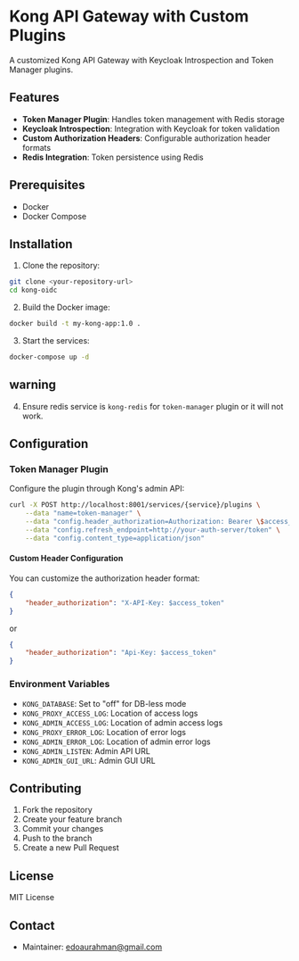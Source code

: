 # Kong API Gateway with Custom Plugins

A customized Kong API Gateway with Keycloak Introspection and Token Manager plugins.

## Features

- **Token Manager Plugin**: Handles token management with Redis storage
- **Keycloak Introspection**: Integration with Keycloak for token validation
- **Custom Authorization Headers**: Configurable authorization header formats
- **Redis Integration**: Token persistence using Redis

## Prerequisites

- Docker
- Docker Compose

## Installation

1. Clone the repository:
```bash
git clone <your-repository-url>
cd kong-oidc
```

2. Build the Docker image:
```bash
docker build -t my-kong-app:1.0 .
```

3. Start the services:
```bash
docker-compose up -d
```
## warning
4. Ensure redis service is `kong-redis` for `token-manager` plugin or it will not work.

## Configuration

### Token Manager Plugin

Configure the plugin through Kong's admin API:

```bash
curl -X POST http://localhost:8001/services/{service}/plugins \
    --data "name=token-manager" \
    --data "config.header_authorization=Authorization: Bearer \$access_token" \
    --data "config.refresh_endpoint=http://your-auth-server/token" \
    --data "config.content_type=application/json"
```

#### Custom Header Configuration

You can customize the authorization header format:

```json
{
    "header_authorization": "X-API-Key: $access_token"
}
```

or

```json
{
    "header_authorization": "Api-Key: $access_token"
}
```

### Environment Variables

- `KONG_DATABASE`: Set to "off" for DB-less mode
- `KONG_PROXY_ACCESS_LOG`: Location of access logs
- `KONG_ADMIN_ACCESS_LOG`: Location of admin access logs
- `KONG_PROXY_ERROR_LOG`: Location of error logs
- `KONG_ADMIN_ERROR_LOG`: Location of admin error logs
- `KONG_ADMIN_LISTEN`: Admin API URL
- `KONG_ADMIN_GUI_URL`: Admin GUI URL


## Contributing

1. Fork the repository
2. Create your feature branch
3. Commit your changes
4. Push to the branch
5. Create a new Pull Request

## License

MIT License

## Contact

- Maintainer: edoaurahman@gmail.com